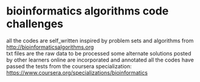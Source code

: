 # bioinformatics algorithms code challenges	
  all the codes are self_written inspired by problem sets and algorithms from http://bioinformaticsalgorithms.org	
  txt files are the raw data to be processed
  some alternate solutions posted by other learners online are incorporated and annotated 
  all the codes have passed the tests from the coursera specialization: https://www.coursera.org/specializations/bioinformatics
